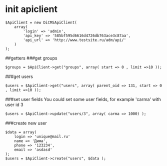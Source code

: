 # init apiclient
```
$ApiClient = new DiCMSApiClient(
    array(
        'login' => 'admin',
        'api_key' => '585bf595d6616d4726db763ace3c87aa',
        'api_url' => 'http://www.testsite.ru/adm/api/'
    )
);
```
##getters
###get groups
```
$groups = $ApiClient->get("groups", array( start => 0 , limit =>10 ));
```
###get users
```
$users = $ApiClient->get("users", array( parent_oid => 131, start => 0 , limit =>10 ));
```
###set user fields
You could set some user fields, for example 'carma' with user id 3
```
$users = $ApiClient->update("users/3", array( carma => 1000) );
```
###create new user
```
$data = array(
    login => 'unique@mail.ru'
    name => 'Дима',
    phone => '123234',
    email => 'asdasd'
);
$users = $ApiClient->create("users", $data );
```

